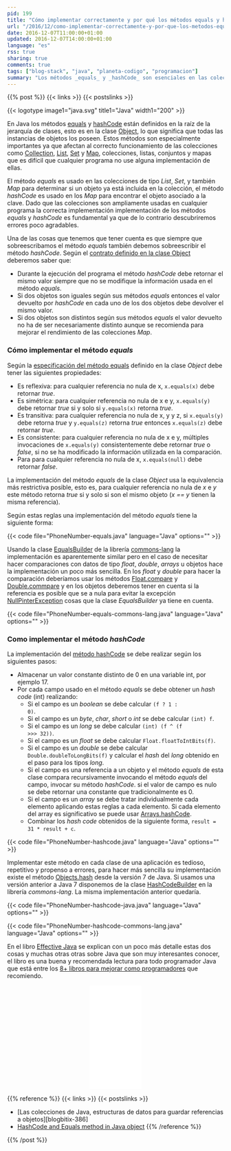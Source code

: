 ```yaml
---
pid: 199
title: "Cómo implementar correctamente y por qué los métodos equals y hashCode de los objetos Java"
url: "/2016/12/como-implementar-correctamente-y-por-que-los-metodos-equals-y-hashcode-de-los-objetos-java/"
date: 2016-12-07T11:00:00+01:00
updated: 2016-12-07T14:00:00+01:00
language: "es"
rss: true
sharing: true
comments: true
tags: ["blog-stack", "java", "planeta-codigo", "programacion"]
summary: "Los métodos _equals_ y _hashCode_ son esenciales en las colecciones de objetos. Para su correcta implementación es necesario conocer unas cuantas propiedades que han de cumplir estos métodos. Pueden parecer sencillos pero no lo son tanto y una mala implementación posiblemente produzca algún tipo de error o comportamiento anómalo indeseado. En el siguiente artículo comento varias formas de implementarlos de forma sencilla y correcta."
---
```


{{% post %}}
{{< links >}}
{{< postslinks >}}

{{< logotype image1="java.svg" title1="Java" width1="200" >}}

En Java los métodos [equals](https://docs.oracle.com/javase/8/docs/api/java/lang/Object.html#equals-java.lang.Object-) y [hashCode](https://docs.oracle.com/javase/8/docs/api/java/lang/Object.html#hashCode--) están definidos en la raíz de la jerarquía de clases, esto es en la clase [Object](https://docs.oracle.com/javase/8/docs/api/java/lang/Object.html), lo que significa que todas las instancias de objetos los poseen. Estos métodos son especialmente importantes ya que afectan al correcto funcionamiento de las colecciones como [Collection](https://docs.oracle.com/javase/8/docs/api/java/util/Collection.html), [List](https://docs.oracle.com/javase/8/docs/api/java/util/List.html), [Set](https://docs.oracle.com/javase/8/docs/api/java/util/Set.html) y [Map](https://docs.oracle.com/javase/8/docs/api/java/util/Map.html), colecciones, listas, conjuntos y mapas que es difícil que cualquier programa no use alguna implementación de ellas.

El método _equals_ es usado en las colecciones de tipo _List_, _Set_, y también _Map_ para determinar si un objeto ya está incluida en la colección, el método _hashCode_ es usado en los _Map_ para encontrar el objeto asociado a la clave. Dado que las colecciones son ampliamente usadas en cualquier programa la correcta implementación implementación de los métodos _equals_ y _hashCode_ es fundamental ya que de lo contrario descubriremos errores poco agradables.

Una de las cosas que tenemos que tener cuenta es que siempre que sobreescribamos el método _equals_ también debemos sobreescribir el método _hashCode_. Según el [contrato definido en la clase Object](https://docs.oracle.com/javase/8/docs/api/java/lang/Object.html) deberemos saber que:

* Durante la ejecución del programa el método _hashCode_ debe retornar el mismo valor siempre que no se modifique la información usada en el método _equals_.
* Si dos objetos son iguales según sus métodos _equals_ entonces el valor devuelto por _hashCode_ en cada uno de los dos objetos debe devolver el mismo valor.
* Si dos objetos son distintos según sus métodos _equals_ el valor devuelto no ha de ser necesariamente distinto aunque se recomienda para mejorar el rendimiento de las colecciones _Map_.

### Cómo implementar el método _equals_

Según la [especificación del método equals](https://docs.oracle.com/javase/8/docs/api/java/lang/Object.html#equals-java.lang.Object-) definido en la clase _Object_ debe tener las siguientes propiedades:

* Es reflexiva: para cualquier referencia no nula de x, <code>x.equals(x)</code> debe retornar _true_.
* Es simétrica: para cualquier referencia no nula de x e y, <code>x.equals(y)</code> debe retornar _true_ si y solo si <code>y.equals(x)</code> retorna _true_.
* Es transitiva: para cualquier referencia no nula de x, y y z, si <code>x.equals(y)</code> debe retorna _true_ y <code>y.equals(z)</code> retorna _true_ entonces <code>x.equals(z)</code> debe retornar _true_.
* Es consistente: para cualquier referencia no nula de x e y, múltiples invocaciones de <code>x.equals(y)</code> consistentemente debe retornar _true_ o _false_, si no se ha modificado la información utilizada en la comparación.
* Para para cualquier referencia no nula de x, <code>x.equals(null)</code> debe retornar _false_.

La implementación del método _equals_ de la clase _Object_ usa la equivalencia más restrictiva posible, esto es, para cualquier referencia no nula de _x_ e _y_ este método retorna _true_ si y solo si son el mismo objeto (_x == y_ tienen la misma referencia).

Según estas reglas una implementación del método _equals_ tiene la siguiente forma:

{{< code file="PhoneNumber-equals.java" language="Java" options="" >}}

Usando la clase [EqualsBuilder](https://commons.apache.org/proper/commons-lang/apidocs/org/apache/commons/lang3/builder/EqualsBuilder.html) de la librería [commons-lang](https://commons.apache.org/proper/commons-lang/) la implementación es aparentemente similar pero en el caso de necesitar hacer comparaciones con datos de tipo _float_, _double_, _arrays_ u objetos hace la implementación un poco más sencilla. En los _float_ y _double_ para hacer la comparación deberíamos usar los métodos [Float.compare](https://docs.oracle.com/javase/8/docs/api/java/lang/Float.html#compare-float-float-) y [Double.commpare](https://docs.oracle.com/javase/8/docs/api/java/lang/Double.html#compare-double-double-) y en los objetos deberemos tener en cuenta si la referencia es posible que se a nula para evitar la excepción [NullPinterException](https://docs.oracle.com/javase/8/docs/api/java/lang/NullPointerException.html) cosas que la clase _EqualsBuilder_ ya tiene en cuenta.

{{< code file="PhoneNumber-equals-commons-lang.java" language="Java" options="" >}}

### Como implementar el método _hashCode_

La implementación del [método hashCode](https://docs.oracle.com/javase/8/docs/api/java/lang/Object.html#hashCode--) se debe realizar según los siguientes pasos:

* Almacenar un valor constante distinto de 0 en una variable int, por ejemplo 17.
* Por cada campo usado en el método _equals_ se debe obtener un _hash code_ (int) realizando:
  * Si el campo es un _boolean_ se debe calcular <code>(f ? 1 : 0)</code>.
  * Si el campo es un _byte_, _char_, _short_ o _int_ se debe calcular <code>(int) f</code>.
  * Si el campo es un _long_ se debe calcular <code>(int) (f ^ (f >>> 32))</code>.
  * Si el campo es un _float_ se debe calcular <code>Float.floatToIntBits(f)</code>.
  * Si el campo es un _double_ se debe calcular <code>Double.doubleToLongBits(f)</code> y calcular el _hash_ del _long_ obtenido en el paso para los tipos _long_.
  * Si el campo es una referencia a un objeto y el método _equals_ de esta clase compara recursivamente invocando el método _equals_ del campo, invocar su método _hashCode_. si el valor de campo es nulo se debe retornar una constante que tradicionalmente es 0.
  * Si el campo es un _array_ se debe tratar individualmente cada elemento aplicando estas reglas a cada elemento. Si cada elemento del array es significativo se puede usar [Arrays.hashCode](https://docs.oracle.com/javase/8/docs/api/java/util/Arrays.html#hashCode-java.lang.Object:A-).
  * Combinar los _hash code_ obtenidos de la siguiente forma, <code>result = 31 * result + c</code>.

{{< code file="PhoneNumber-hashcode.java" language="Java" options="" >}}

Implementar este método en cada clase de una aplicación es tedioso, repetitivo y propenso a errores, para hacer más sencilla su implementación existe el método [Objects.hash](https://docs.oracle.com/javase/8/docs/api/java/util/Objects.html#hash-java.lang.Object...-) desde la versión 7 de Java. Si usamos una versión anterior a Java 7 disponemos de la clase [HashCodeBuilder](https://commons.apache.org/proper/commons-lang/apidocs/org/apache/commons/lang3/builder/HashCodeBuilder.html) en la librería _commons-lang_. La misma implementación anterior quedaría.

{{< code file="PhoneNumber-hashcode-java.java" language="Java" options="" >}}

{{< code file="PhoneNumber-hashcode-commons-lang.java" language="Java" options="" >}}

En el libro [Effective Java](https://amzn.to/2g9N1bi) se explican con un poco más detalle estas dos cosas y muchas otras otras sobre Java que son muy interesantes conocer, el libro es una buena y recomendada lectura para todo programador Java que está entre los [8+ libros para mejorar como programadores](https://picodotdev.github.io/blog-bitix/2014/12/8-plus-libros-para-mejorar-como-programadores/) que recomiendo.

<div class="media-amazon" style="text-align: center;">
    <iframe style="width:120px;height:240px;" marginwidth="0" marginheight="0" scrolling="no" frameborder="0" src="//rcm-eu.amazon-adsystem.com/e/cm?lt1=_blank&bc1=000000&IS2=1&bg1=FFFFFF&fc1=000000&lc1=0000FF&t=blobit-21&o=30&p=8&l=as4&m=amazon&f=ifr&ref=as_ss_li_til&asins=0321356683&linkId=9145a271e7886cea526d9fcbe9edb707&internal=1"></iframe>
</div>

{{% reference %}}
{{< links >}}
{{< postslinks >}}
* [Las colecciones de Java, estructuras de datos para guardar referencias a objetos][blogbitix-386]
* [HashCode and Equals method in Java object](https://www.javaworld.com/article/2074996/hashcode-and-equals-method-in-java-object---a-pragmatic-concept.html)
{{% /reference %}}

{{% /post %}}
